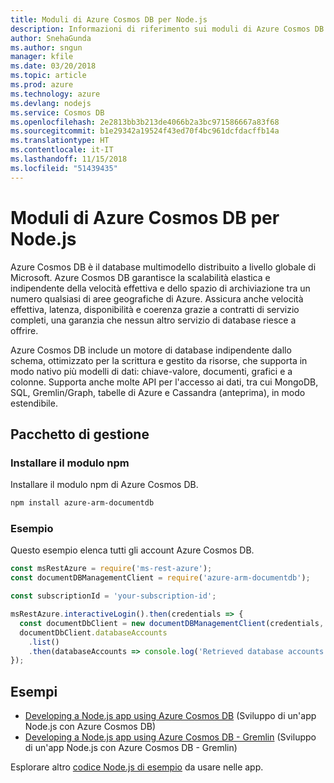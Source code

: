 ```yaml
---
title: Moduli di Azure Cosmos DB per Node.js
description: Informazioni di riferimento sui moduli di Azure Cosmos DB per Node.js
author: SnehaGunda
ms.author: sngun
manager: kfile
ms.date: 03/20/2018
ms.topic: article
ms.prod: azure
ms.technology: azure
ms.devlang: nodejs
ms.service: Cosmos DB
ms.openlocfilehash: 2e2813bb3b213de4066b2a3bc971586667a83f68
ms.sourcegitcommit: b1e29342a19524f43ed70f4bc961dcfdacffb14a
ms.translationtype: HT
ms.contentlocale: it-IT
ms.lasthandoff: 11/15/2018
ms.locfileid: "51439435"
---
```

# <a name="azure-cosmos-db-modules-for-nodejs"></a>Moduli di Azure Cosmos DB per Node.js

Azure Cosmos DB è il database multimodello distribuito a livello globale di Microsoft. Azure Cosmos DB garantisce la scalabilità elastica e indipendente della velocità effettiva e dello spazio di archiviazione tra un numero qualsiasi di aree geografiche di Azure. Assicura anche velocità effettiva, latenza, disponibilità e coerenza grazie a contratti di servizio completi, una garanzia che nessun altro servizio di database riesce a offrire.

Azure Cosmos DB include un motore di database indipendente dallo schema, ottimizzato per la scrittura e gestito da risorse, che supporta in modo nativo più modelli di dati: chiave-valore, documenti, grafici e a colonne. Supporta anche molte API per l'accesso ai dati, tra cui MongoDB, SQL, Gremlin/Graph, tabelle di Azure e Cassandra (anteprima), in modo estendibile.

## <a name="management-package"></a>Pacchetto di gestione

### <a name="install-the-npm-module"></a>Installare il modulo npm 

Installare il modulo npm di Azure Cosmos DB.

```bash
npm install azure-arm-documentdb
```

### <a name="example"></a>Esempio

Questo esempio elenca tutti gli account Azure Cosmos DB.

```javascript
const msRestAzure = require('ms-rest-azure');
const documentDBManagementClient = require('azure-arm-documentdb');

const subscriptionId = 'your-subscription-id';

msRestAzure.interactiveLogin().then(credentials => {
  const documentDbClient = new documentDBManagementClient(credentials, subscriptionId);
  documentDbClient.databaseAccounts
    .list()
    .then(databaseAccounts => console.log('Retrieved database accounts: ', databaseAccounts));
});
```

## <a name="samples"></a>Esempi

* [Developing a Node.js app using Azure Cosmos DB](https://azure.microsoft.com/resources/samples/azure-cosmos-db-documentdb-nodejs-getting-started/) (Sviluppo di un'app Node.js con Azure Cosmos DB)
* [Developing a Node.js app using Azure Cosmos DB - Gremlin](https://azure.microsoft.com/resources/samples/azure-cosmos-db-graph-nodejs-getting-started/) (Sviluppo di un'app Node.js con Azure Cosmos DB - Gremlin)

Esplorare altro [codice Node.js di esempio](https://azure.microsoft.com/resources/samples/?platform=nodejs) da usare nelle app.
